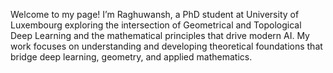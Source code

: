 Welcome to my page!
I’m Raghuwansh, a PhD student at University of Luxembourg  exploring the intersection of Geometrical and Topological Deep Learning and the mathematical principles that drive modern AI. My work focuses on understanding and developing theoretical foundations that bridge deep learning, geometry, and applied mathematics.


